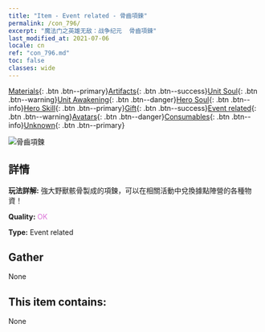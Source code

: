 ```yaml
---
title: "Item - Event related - 骨齒項鍊"
permalink: /con_796/
excerpt: "魔法门之英雄无敌：战争纪元  骨齒項鍊"
last_modified_at: 2021-07-06
locale: cn
ref: "con_796.md"
toc: false
classes: wide
---
```

 [Materials](/ItemsCN/){: .btn .btn--primary}[Artifacts](/ItemsCN/Artifacts/){: .btn .btn--success}[Unit Soul](/ItemsCN/UnitSoul/){: .btn .btn--warning}[Unit Awakening](/ItemsCN/UnitAwakening/){: .btn .btn--danger}[Hero Soul](/ItemsCN/HeroSoul/){: .btn .btn--info}[Hero Skill](/ItemsCN/HeroSkill/){: .btn .btn--primary}[Gift](/ItemsCN/Gift/){: .btn .btn--success}[Event related](/ItemsCN/Events/){: .btn .btn--warning}[Avatars](/ItemsCN/Avatars/){: .btn .btn--danger}[Consumables](/ItemsCN/Consumables/){: .btn .btn--info}[Unknown](/ItemsCN/Unknown/){: .btn .btn--primary}

 ![骨齒項鍊](/images/t/i_3054.png)

## 詳情
 **玩法詳解:** 強大野獸骸骨製成的項鍊，可以在相關活動中兌換據點陣營的各種物資！

 **Quality:** <span style="color: #DA70D6">OK</span>

 **Type:** Event related

## Gather

  None

## This item contains:

  None

